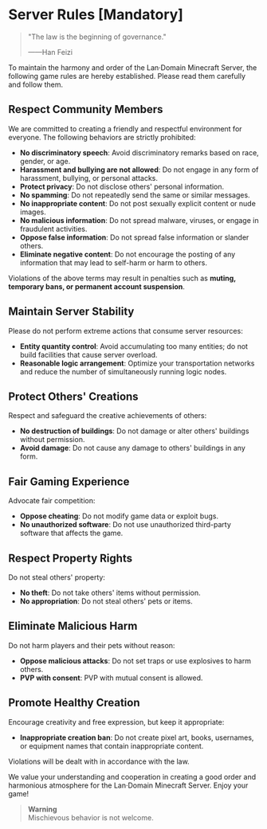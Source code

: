 # Server Rules [Mandatory]

> "The law is the beginning of governance."
> 
> ——Han Feizi

To maintain the harmony and order of the Lan·Domain Minecraft Server, the following game rules are hereby established. Please read them carefully and follow them.

## Respect Community Members

We are committed to creating a friendly and respectful environment for everyone. The following behaviors are strictly prohibited:

- **No discriminatory speech**: Avoid discriminatory remarks based on race, gender, or age.
- **Harassment and bullying are not allowed**: Do not engage in any form of harassment, bullying, or personal attacks.
- **Protect privacy**: Do not disclose others' personal information.
- **No spamming**: Do not repeatedly send the same or similar messages.
- **No inappropriate content**: Do not post sexually explicit content or nude images.
- **No malicious information**: Do not spread malware, viruses, or engage in fraudulent activities.
- **Oppose false information**: Do not spread false information or slander others.
- **Eliminate negative content**: Do not encourage the posting of any information that may lead to self-harm or harm to others.

Violations of the above terms may result in penalties such as **muting, temporary bans, or permanent account suspension**.

## Maintain Server Stability

Please do not perform extreme actions that consume server resources:

- **Entity quantity control**: Avoid accumulating too many entities; do not build facilities that cause server overload.
- **Reasonable logic arrangement**: Optimize your transportation networks and reduce the number of simultaneously running logic nodes.

## Protect Others' Creations

Respect and safeguard the creative achievements of others:

- **No destruction of buildings**: Do not damage or alter others' buildings without permission.
- **Avoid damage**: Do not cause any damage to others' buildings in any form.

## Fair Gaming Experience

Advocate fair competition:

- **Oppose cheating**: Do not modify game data or exploit bugs.
- **No unauthorized software**: Do not use unauthorized third-party software that affects the game.

## Respect Property Rights

Do not steal others' property:

- **No theft**: Do not take others' items without permission.
- **No appropriation**: Do not steal others' pets or items.

## Eliminate Malicious Harm

Do not harm players and their pets without reason:

- **Oppose malicious attacks**: Do not set traps or use explosives to harm others.
- **PVP with consent**: PVP with mutual consent is allowed.

## Promote Healthy Creation

Encourage creativity and free expression, but keep it appropriate:

- **Inappropriate creation ban**: Do not create pixel art, books, usernames, or equipment names that contain inappropriate content.

Violations will be dealt with in accordance with the law.

We value your understanding and cooperation in creating a good order and harmonious atmosphere for the Lan·Domain Minecraft Server. Enjoy your game!

> **Warning**  
> Mischievous behavior is not welcome.
